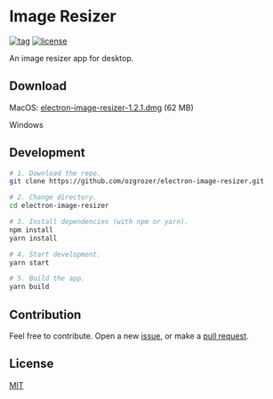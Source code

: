 # Image Resizer
[![tag](https://img.shields.io/github/tag/ozgrozer/electron-image-resizer.svg)](https://github.com/ozgrozer/electron-image-resizer/tags)
[![license](https://img.shields.io/badge/license-MIT-blue.svg)](https://github.com/ozgrozer/electron-image-resizer/blob/master/license)

An image resizer app for desktop.

## Download
MacOS: [electron-image-resizer-1.2.1.dmg](https://github.com/ozgrozer/electron-image-resizer/releases/download/v1.2.1/electron-image-resizer-1.2.1.dmg) (62 MB)

Windows

## Development
```sh
# 1. Download the repo.
git clone https://github.com/ozgrozer/electron-image-resizer.git

# 2. Change directory.
cd electron-image-resizer

# 3. Install dependencies (with npm or yarn).
npm install
yarn install

# 4. Start development.
yarn start

# 5. Build the app.
yarn build
```

## Contribution
Feel free to contribute. Open a new [issue](https://github.com/ozgrozer/electron-image-resizer/issues), or make a [pull request](https://github.com/ozgrozer/electron-image-resizer/pulls).

## License
[MIT](https://github.com/ozgrozer/electron-image-resizer/blob/master/license)

